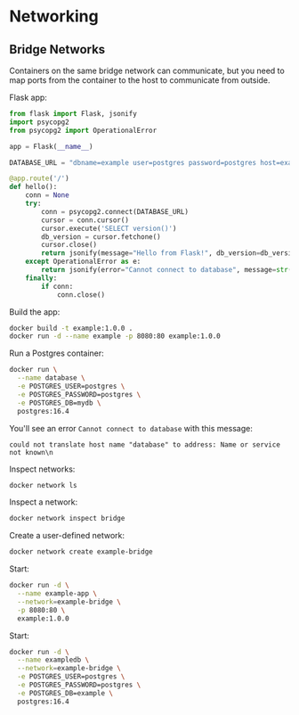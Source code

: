 # Networking

## Bridge Networks

Containers on the same bridge network can communicate, but you need to map ports from the container to the host to communicate from outside.

Flask app:

```python
from flask import Flask, jsonify
import psycopg2
from psycopg2 import OperationalError

app = Flask(__name__)

DATABASE_URL = "dbname=example user=postgres password=postgres host=exampledb"

@app.route('/')
def hello():
    conn = None
    try:
        conn = psycopg2.connect(DATABASE_URL)
        cursor = conn.cursor()
        cursor.execute('SELECT version()')
        db_version = cursor.fetchone()
        cursor.close()
        return jsonify(message="Hello from Flask!", db_version=db_version)
    except OperationalError as e:
        return jsonify(error="Cannot connect to database", message=str(e))
    finally:
        if conn:
            conn.close()
```

Build the app:

```sh
docker build -t example:1.0.0 .
docker run -d --name example -p 8080:80 example:1.0.0
```

Run a Postgres container:

```sh
docker run \
  --name database \
  -e POSTGRES_USER=postgres \
  -e POSTGRES_PASSWORD=postgres \
  -e POSTGRES_DB=mydb \
  postgres:16.4
```

You'll see an error `Cannot connect to database` with this message:

```
could not translate host name "database" to address: Name or service not known\n
```

Inspect networks:

```sh
docker network ls
```

Inspect a network:

```sh
docker network inspect bridge
```

Create a user-defined network:

```sh
docker network create example-bridge
```

Start:

```sh
docker run -d \
  --name example-app \
  --network=example-bridge \
  -p 8080:80 \
  example:1.0.0
```

Start:

```sh
docker run -d \
  --name exampledb \
  --network=example-bridge \
  -e POSTGRES_USER=postgres \
  -e POSTGRES_PASSWORD=postgres \
  -e POSTGRES_DB=example \
  postgres:16.4
```
